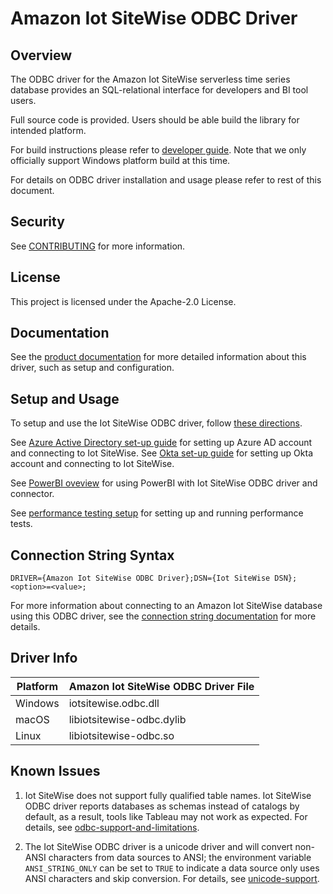 # Amazon Iot SiteWise ODBC Driver

## Overview

The ODBC driver for the Amazon Iot SiteWise serverless time series database provides an
SQL-relational interface for developers and BI tool users.

Full source code is provided. Users should be able build the library for intended platform.

For build instructions please refer to [developer guide](docs/markdown/setup/developer-guide.md). Note that we only
officially support
Windows platform build at this time.

For details on ODBC driver installation and usage please refer to rest of this document.

## Security

See [CONTRIBUTING](CONTRIBUTING.md#security-issue-notifications) for more information.

## License

This project is licensed under the Apache-2.0 License.

## Documentation

See the [product documentation](docs/markdown/index.md) for more detailed information about this driver, such as setup
and configuration.

## Setup and Usage

To setup and use the Iot SiteWise ODBC driver, follow [these directions](docs/markdown/setup/setup.md).

See [Azure Active Directory set-up guide](/docs/markdown/setup/aad-saml-setup.md) for setting up Azure AD account and
connecting to Iot SiteWise. See [Okta set-up guide](/docs/markdown/setup/Okta-setup.md) for setting up Okta account and
connecting to Iot SiteWise.

See [PowerBI oveview](/docs/markdown/setup/powerbi-connector-setup/powerbi_overview.md) for using PowerBI with Iot
SiteWise ODBC driver and connector.

See [performance testing setup](performance/README.md) for setting up and running performance tests.

## Connection String Syntax

```
DRIVER={Amazon Iot SiteWise ODBC Driver};DSN={Iot SiteWise DSN};<option>=<value>;
```

For more information about connecting to an Amazon Iot SiteWise database using this ODBC driver, see
the [connection string documentation](docs/markdown/setup/connection-string.md) for more details.

## Driver Info

| Platform | Amazon Iot SiteWise ODBC Driver File 
|----------|--------------------------------------|
| Windows  | iotsitewise.odbc.dll                 
| macOS    | libiotsitewise-odbc.dylib            
| Linux    | libiotsitewise-odbc.so               

## Known Issues

1. Iot SiteWise does not support fully qualified table names. Iot SiteWise ODBC driver reports databases as schemas
   instead of catalogs by default, as a result, tools like Tableau may not work as expected. For details,
   see [odbc-support-and-limitations](docs/markdown/support/odbc-support-and-limitations.md#sqltables).

2. The Iot SiteWise ODBC driver is a unicode driver and will convert non-ANSI characters from data sources to ANSI; the
   environment variable `ANSI_STRING_ONLY` can be set to `TRUE` to indicate a data source only uses ANSI characters and
   skip conversion. For details, see [unicode-support](docs/markdown/support/unicode-support.md).